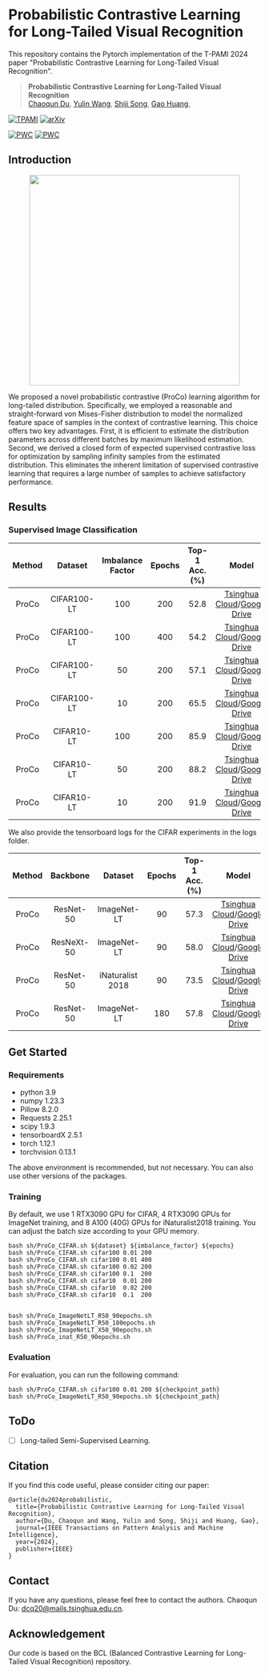# Probabilistic Contrastive Learning for Long-Tailed Visual Recognition

This repository contains the Pytorch implementation of the T-PAMI 2024 paper "Probabilistic Contrastive Learning for Long-Tailed Visual Recognition".

> **Probabilistic Contrastive Learning for Long-Tailed Visual Recognition**<br>
> [Chaoqun Du](https://scholar.google.com/citations?user=0PSKJuYAAAAJ&hl=en),
> [Yulin Wang](https://www.wyl.cool/),
> [Shiji Song](https://scholar.google.com/citations?user=rw6vWdcAAAAJ&hl=en&oi=ao),
> [Gao Huang](https://www.gaohuang.net),

[![TPAMI](https://img.shields.io/badge/TPAMI2024-ProCo-green)](https://ieeexplore.ieee.org/abstract/document/10444057)
[![arXiv](https://img.shields.io/badge/arxiv-ProCo-blue)](https://arxiv.org/abs/2403.06726)


[![PWC](https://img.shields.io/endpoint.svg?url=https://paperswithcode.com/badge/probabilistic-contrastive-learning-for-long/long-tail-learning-on-inaturalist-2018)](https://paperswithcode.com/sota/long-tail-learning-on-inaturalist-2018?p=probabilistic-contrastive-learning-for-long)
[![PWC](https://img.shields.io/endpoint.svg?url=https://paperswithcode.com/badge/probabilistic-contrastive-learning-for-long/long-tail-learning-on-imagenet-lt)](https://paperswithcode.com/sota/long-tail-learning-on-imagenet-lt?p=probabilistic-contrastive-learning-for-long)



## Introduction

<p align="center">
    <img src="figures/1.png" width= "420">
</p>

We proposed a novel probabilistic contrastive (ProCo) learning algorithm for long-tailed distribution.
Specifically, we employed a reasonable and straight-forward von Mises-Fisher distribution to model the normalized feature space of samples in the context of contrastive learning. This choice offers two key advantages.
First, it is efficient to estimate the distribution parameters across different batches by maximum likelihood estimation.
Second, we derived a closed form of expected supervised contrastive loss for optimization by sampling infinity samples from the estimated distribution.
This eliminates the inherent limitation of supervised contrastive learning that requires a large number of samples to achieve satisfactory performance.


## Results

### Supervised Image Classification

|  Method  |  Dataset      |Imbalance  Factor  |        Epochs  |           Top-1  Acc.(%)     |          Model    |
|  :----:  |  :----:       |:------:   |       :----:   |       :--------:  |      :---:       |
|  ProCo   |  CIFAR100-LT  |100        |       200      |       52.8        |      [Tsinghua   Cloud](https://cloud.tsinghua.edu.cn/f/e9e47e54b40542529138/?dl=1)/[Google   Drive](https://drive.google.com/file/d/1F5B4cuE1aMrShLxapslxlQ6iRj1lcDcK/view?usp=drive_link)
|  ProCo   |  CIFAR100-LT  |100        |       400      |       54.2        |      [Tsinghua   Cloud](https://cloud.tsinghua.edu.cn/f/eed82aa8bd15430eb91a/?dl=1)/[Google   Drive](https://drive.google.com/file/d/1fJlSaTl2Z74OgJXPWyOdEbqS1WwZDlh9/view?usp=drive_link)
|  ProCo   |  CIFAR100-LT  |50         |       200      |       57.1        |      [Tsinghua   Cloud](https://cloud.tsinghua.edu.cn/f/106dc689c68d4bf29f22/?dl=1)/[Google   Drive](https://drive.google.com/file/d/1yh2HZNcxxWaz7k5lSaNMuVxkUuLhHNfY/view?usp=drive_link)
|  ProCo   |  CIFAR100-LT  |10         |       200      |       65.5        |      [Tsinghua   Cloud](https://cloud.tsinghua.edu.cn/f/2913d850a9344b9f9fa4/?dl=1)/[Google   Drive](https://drive.google.com/file/d/1WTlq6YOKJ1HG9Asl9RtyQ9jwb5cpD3Pc/view?usp=drive_link)
|  ProCo   |  CIFAR10-LT   |100        |       200      |       85.9        |      [Tsinghua   Cloud](https://cloud.tsinghua.edu.cn/f/6c88268eadb5413e8b98/?dl=1)/[Google   Drive](https://drive.google.com/file/d/1s0luV1HkvSaJd0xkZ_FRyYYjRwTrasml/view?usp=drive_link)
|  ProCo   |  CIFAR10-LT   |50         |       200      |       88.2        |      [Tsinghua   Cloud](https://cloud.tsinghua.edu.cn/f/55d8dedcece84431aab6/?dl=1)/[Google   Drive](https://drive.google.com/file/d/1RdSTqChtWvc_iAubW0OMyQURCHcctYZn/view?usp=drive_link)
|  ProCo   |  CIFAR10-LT   |10         |       200      |       91.9        |      [Tsinghua   Cloud](https://cloud.tsinghua.edu.cn/f/2fe00aacba6b48a2b689/?dl=1)/[Google   Drive](https://drive.google.com/file/d/1bl7Ipq5kFgou6WszYHAAuO_qyRTRIgJE/view?usp=drive_link)


We also provide the tensorboard logs for the CIFAR experiments in the logs folder.



|  Method  |  Backbone     |            Dataset      |     Epochs  |     Top-1       Acc.(%)    |                                                                           Model                                                                                          |
|  :----:  |  :------:     |            :-----:      |     :----:  |     :--------:  |          :---:                                                                       |
|  ProCo   |  ResNet-50    |            ImageNet-LT  |     90      |     57.3        |          [Tsinghua                                                                   Cloud](https://cloud.tsinghua.edu.cn/f/65b8347a5c924802b3ea/?dl=1)/[Google                     Drive](https://drive.google.com/file/d/1hjG526DzgZcjV02eivx9bICzkhRduu4E/view?usp=drive_link)
|  ProCo   |  ResNeXt-50|  ImageNet-LT  |            90    |       58.0  |           [Tsinghua  Cloud](https://cloud.tsinghua.edu.cn/f/b79733cac1f345118fca/?dl=1)/[Google  Drive](https://drive.google.com/file/d/16Ux5sGZ0Rium7II7AdS2V3p8nAgkfP6m/view?usp=drive_link)
|  ProCo   |  ResNet-50    |            iNaturalist  2018  |       90    |           73.5       |                                                                           [Tsinghua                                                                                      Cloud](https://cloud.tsinghua.edu.cn/f/e152e5f89b8f43198c96/?dl=1)/[Google                     Drive](https://drive.google.com/file/d/1-5CjaNmoGUNoOa6FMv2DsiZ3iLIdzzJ3/view?usp=drive_link)
|  ProCo   |  ResNet-50    |            ImageNet-LT  |     180     |     57.8        |          [Tsinghua                                                                   Cloud](https://cloud.tsinghua.edu.cn/f/b2a4c15858da4bceb534/?dl=1)/[Google                     Drive](https://drive.google.com/file/d/1af9i5jzJpTXMLJbFsIxS1Obf0Hb0b-bN/view?usp=drive_link)

## Get Started

### Requirements

- python 3.9
- numpy 1.23.3
- Pillow 8.2.0
- Requests 2.25.1
- scipy 1.9.3
- tensorboardX 2.5.1
- torch 1.12.1
- torchvision 0.13.1


The above environment is recommended, but not necessary. You can also use other versions of the packages.



### Training

By default, we use 1 RTX3090 GPU for CIFAR, 4 RTX3090 GPUs for ImageNet training, and 8 A100 (40G) GPUs for iNaturalist2018 training. You can adjust the batch size according to your GPU memory.

```[bash]
bash sh/ProCo_CIFAR.sh ${dataset} ${imbalance_factor} ${epochs}
bash sh/ProCo_CIFAR.sh cifar100 0.01 200
bash sh/ProCo_CIFAR.sh cifar100 0.01 400
bash sh/ProCo_CIFAR.sh cifar100 0.02 200
bash sh/ProCo_CIFAR.sh cifar100 0.1  200
bash sh/ProCo_CIFAR.sh cifar10  0.01 200
bash sh/ProCo_CIFAR.sh cifar10  0.02 200
bash sh/ProCo_CIFAR.sh cifar10  0.1  200
```

```[bash]

bash sh/ProCo_ImageNetLT_R50_90epochs.sh
bash sh/ProCo_ImageNetLT_R50_180epochs.sh
bash sh/ProCo_ImageNetLT_X50_90epochs.sh
bash sh/ProCo_inat_R50_90epochs.sh
```

### Evaluation



For evaluation, you can run the following command:


```[bash]
bash sh/ProCo_CIFAR.sh cifar100 0.01 200 ${checkpoint_path}
bash sh/ProCo_ImageNetLT_R50_90epochs.sh ${checkpoint_path}
```



## ToDo

- [ ] Long-tailed Semi-Supervised Learning.

## Citation

If you find this code useful, please consider citing our paper:

```[tex]
@article{du2024probabilistic,
  title={Probabilistic Contrastive Learning for Long-Tailed Visual Recognition},
  author={Du, Chaoqun and Wang, Yulin and Song, Shiji and Huang, Gao},
  journal={IEEE Transactions on Pattern Analysis and Machine Intelligence},
  year={2024},
  publisher={IEEE}
}
```

## Contact

If you have any questions, please feel free to contact the authors. Chaoqun Du: <dcq20@mails.tsinghua.edu.cn>.

## Acknowledgement

Our code is based on the BCL (Balanced Contrastive Learning for Long-Tailed Visual Recognition) repository.


